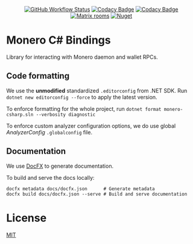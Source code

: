 <div align="center">

  [![GitHub Workflow Status](https://img.shields.io/github/actions/workflow/status/btcpay-monero/monero-csharp/dotnet.yml?branch=master)](https://github.com/btcpay-monero/monero-csharp/actions)
  [![Codacy Badge](https://app.codacy.com/project/badge/Grade/ec5951b790c647db8961ec228c48b739)](https://app.codacy.com/gh/btcpay-monero/monero-csharp/dashboard?utm_source=gh&utm_medium=referral&utm_content=&utm_campaign=Badge_grade)
  [![Codacy Badge](https://app.codacy.com/project/badge/Coverage/ec5951b790c647db8961ec228c48b739)](https://app.codacy.com/gh/btcpay-monero/monero-csharp/dashboard?utm_source=gh&utm_medium=referral&utm_content=&utm_campaign=Badge_coverage)
  [![Matrix rooms](https://img.shields.io/badge/%F0%9F%92%AC%20Matrix-%23btcpay--monero-blue)](https://matrix.to/#/#btcpay-monero:matrix.org)
  [![Nuget](https://img.shields.io/nuget/v/MoneroNet.svg)](https://www.nuget.org/packages/MoneroNet)
</div>

# Monero C# Bindings

Library for interacting with Monero daemon and wallet RPCs.

## Code formatting

We use the **unmodified** standardized `.editorconfig` from .NET SDK. Run `dotnet new editorconfig --force` to apply the latest version.

To enforce formatting for the whole project, run `dotnet format monero-csharp.sln --verbosity diagnostic`

To enforce custom analyzer configuration options, we do use global _AnalyzerConfig_ `.globalconfig` file.

## Documentation

We use [DocFX](https://github.com/dotnet/docfx) to generate documentation. 

To build and serve the docs locally:
````
docfx metadata docs/docfx.json      # Generate metadata
docfx build docs/docfx.json --serve # Build and serve documentation
````

# License

[MIT](LICENSE.md)